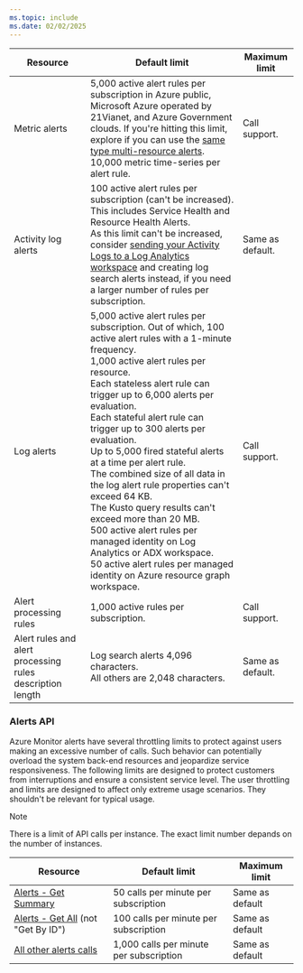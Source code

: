```yaml
---
ms.topic: include
ms.date: 02/02/2025
---
```


| Resource | Default limit | Maximum limit |
|----------|---------------|---------------|
| Metric alerts | 5,000 active alert rules per subscription in Azure public, Microsoft Azure operated by 21Vianet, and Azure Government clouds. If you're hitting this limit, explore if you can use the [same type multi-resource alerts](../alerts-metric-overview.md#monitoring-at-scale-using-metric-alerts-in-azure-monitor).<br>10,000 metric time-series per alert rule. | Call support. |
| Activity log alerts | 100 active alert rules per subscription (can't be increased). This includes Service Health and Resource Health Alerts. <br>As this limit can't be increased, consider [sending your Activity Logs to a Log Analytics workspace](../../essentials/activity-log.md#send-to-log-analytics-workspace) and creating log search alerts instead, if you need a larger number of rules per subscription.| Same as default. |
| Log alerts | 5,000 active alert rules per subscription. Out of which, 100 active alert rules with a 1-minute frequency.<br>1,000 active alert rules per resource.<br>Each stateless alert rule can trigger up to 6,000 alerts per evaluation.<br>Each stateful alert rule can trigger up to 300 alerts per evaluation.<br>Up to 5,000 fired stateful alerts at a time per alert rule.<br>The combined size of all data in the log alert rule properties can't exceed 64 KB.<br>The Kusto query results can't exceed more than 20 MB. <br> 500 active alert rules per managed identity on Log Analytics or ADX  workspace. <br> 50 active alert rules per managed identity on Azure resource graph workspace.| Call support. |
| Alert processing rules | 1,000 active rules per subscription. | Call support. |
| Alert rules and alert processing rules description length| Log search alerts 4,096 characters.<br>All others are 2,048 characters. | Same as default. |

### Alerts API

Azure Monitor alerts have several throttling limits to protect against users making an excessive number of calls. Such behavior can potentially overload the system back-end resources and jeopardize service responsiveness. The following limits are designed to protect customers from interruptions and ensure a consistent service level. The user throttling and limits are designed to affect only extreme usage scenarios. They shouldn't be relevant for typical usage.

> [!NOTE]
> There is a limit of API calls per instance. The exact limit number depands on the number of instances.

| Resource                                                                                | Default limit                           | Maximum limit   |
|-----------------------------------------------------------------------------------------|-----------------------------------------|-----------------|
| [Alerts - Get Summary](/rest/api/monitor/alertsmanagement/alert-processing-rules)           | 50 calls per minute per subscription    | Same as default |
| [Alerts - Get All](/rest/api/monitor/alertsmanagement/alert-processing-rules) (not "Get By ID") | 100 calls per minute per subscription   | Same as default |
| [All other alerts calls](/rest/api/monitor/alertsmanagement/alert-processing-rules)                     | 1,000 calls per minute per subscription | Same as default |

